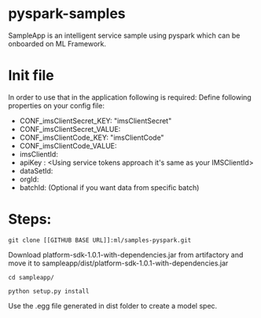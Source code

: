 # pyspark-samples

SampleApp is an intelligent service sample using pyspark which can be onboarded on ML Framework.

# Init file

In order to use that in the application following is required:
Define following properties on your config file:
* CONF_imsClientSecret_KEY: "imsClientSecret"
* CONF_imsClientSecret_VALUE: <Vault path to your ims client secret>
* CONF_imsClientCode_KEY: "imsClientCode"
* CONF_imsClientCode_VALUE: <Vault path to your ims client code>
* imsClientId: <Your IMS client Id>
* apiKey : <Using service tokens approach it's same as your IMSClientId>
* dataSetId: <Your dataset id>
* orgId: <Your org id>
* batchId: (Optional if you want data from specific batch)

# Steps:

`git clone [[GITHUB BASE URL]]:ml/samples-pyspark.git`

Download platform-sdk-1.0.1-with-dependencies.jar from artifactory and move it to sampleapp/dist/platform-sdk-1.0.1-with-dependencies.jar

`cd sampleapp/`

`python setup.py install`


Use the .egg file generated in dist folder to create a model spec.
